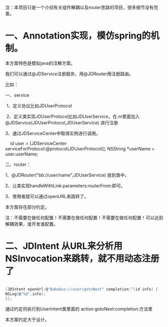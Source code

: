 
注：本项目只是一个介绍有关组件解耦以及router思路的项目，很多细节没有完善。


# 一、Annotation实现，模仿spring的机制。

本方案特色是模拟java的注解方案。

我们可以通过@JDService注册服务，用@JDRouter用注册路由。

比如：

一、service

  1、定义协议比如JDUserProtocol
  
  2、定义类实现JDUserProtocol比如JDUserService，在.m里面加入@JDService(JDUserProtocol,JDUserService)
      进行注册
      
  3、通过JDServiceCenter中取得实例进行调用。
  
      id<JDUserProtocol> user = [JDServiceCenter serviceForProtocol:@protocol(JDUserProtocol)];
    NSString *userName = user.userName;
    
    
二、router：

1、@JDRouter("bb://user/name",JDUserService) 放到类中，

2、让类实现handleWithLink:parameters:routerFrom:即可。

3、使用者就可以通过openURL来跳转了。

本方案存在部分约定。

注：不需要在做任何配置！不需要在做任何配置！不需要在做任何配置！可以达到解耦效果，谁开发谁配置。


# 二、JDIntent  从URL来分析用NSInvocation来跳转，就不用动态注册了


```c

[JDIntent openUrl:@"Bababus://user/gotoNext" completion:^(id info) {
NSLog(@"%@",info);
}];
```

通过约定将执行到UserIntent类里面的 action:gotoNext:completion:方法里


本方案约定大于设计。
